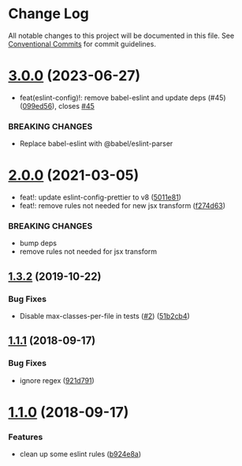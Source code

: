 # Change Log

All notable changes to this project will be documented in this file.
See [Conventional Commits](https://conventionalcommits.org) for commit guidelines.

# [3.0.0](https://github.com/react-bootstrap/configs/compare/@react-bootstrap/eslint-config@2.0.0...@react-bootstrap/eslint-config@3.0.0) (2023-06-27)


* feat(eslint-config)!: remove babel-eslint and update deps (#45) ([099ed56](https://github.com/react-bootstrap/configs/commit/099ed5614f4dbe31fd133c0ab4e9f0fc3cdf192c)), closes [#45](https://github.com/react-bootstrap/configs/issues/45)


### BREAKING CHANGES

* Replace babel-eslint with @babel/eslint-parser





# [2.0.0](https://github.com/react-bootstrap/configs/compare/@react-bootstrap/eslint-config@1.3.2...@react-bootstrap/eslint-config@2.0.0) (2021-03-05)


* feat!: update eslint-config-prettier to v8 ([5011e81](https://github.com/react-bootstrap/configs/commit/5011e81cd77bb1e219297acd85aa223b4f03a2ea))
* feat!: remove rules not needed for new jsx transform ([f274d63](https://github.com/react-bootstrap/configs/commit/f274d631eb66f4c8b2a7f99575c80ed6b84f8d38))


### BREAKING CHANGES

* bump deps
* remove rules not needed for jsx transform






<a name="1.3.2"></a>
## [1.3.2](https://github.com/react-bootstrap/configs/compare/@react-bootstrap/eslint-config@1.3.1...@react-bootstrap/eslint-config@1.3.2) (2019-10-22)


### Bug Fixes

* Disable max-classes-per-file in tests ([#2](https://github.com/react-bootstrap/configs/issues/2)) ([51b2cb4](https://github.com/react-bootstrap/configs/commit/51b2cb4))





<a name="1.1.1"></a>
## [1.1.1](https://github.com/react-bootstrap/configs/compare/@react-bootstrap/eslint-config@1.1.0...@react-bootstrap/eslint-config@1.1.1) (2018-09-17)


### Bug Fixes

* ignore regex ([921d791](https://github.com/react-bootstrap/configs/commit/921d791))





<a name="1.1.0"></a>
# [1.1.0](https://github.com/react-bootstrap/configs/compare/@react-bootstrap/eslint-config@1.0.0...@react-bootstrap/eslint-config@1.1.0) (2018-09-17)


### Features

* clean up some eslint rules ([b924e8a](https://github.com/react-bootstrap/configs/commit/b924e8a))
